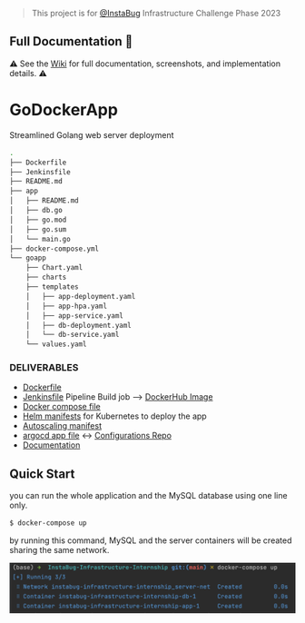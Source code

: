 > This project is for [@InstaBug](https://github.com/Instabug) Infrastructure Challenge Phase 2023

## Full Documentation :closed_book:
:warning: See the [Wiki](https://github.com/omarmoo5/GoDockerApp/wiki) for full documentation, screenshots, and implementation details. :warning:


# GoDockerApp
Streamlined Golang web server deployment

```bash
.
├── Dockerfile
├── Jenkinsfile
├── README.md
├── app
│   ├── README.md
│   ├── db.go
│   ├── go.mod
│   ├── go.sum
│   └── main.go
├── docker-compose.yml
└── goapp
    ├── Chart.yaml
    ├── charts
    ├── templates
    │   ├── app-deployment.yaml
    │   ├── app-hpa.yaml
    │   ├── app-service.yaml
    │   ├── db-deployment.yaml
    │   └── db-service.yaml
    └── values.yaml
```


### DELIVERABLES
- [Dockerfile](https://github.com/omarmoo5/GoDockerApp/blob/main/Dockerfile)
- [Jenkinsfile](https://github.com/omarmoo5/GoDockerApp/blob/main/Jenkinsfile) Pipeline Build job --> [DockerHub Image](https://hub.docker.com/r/omarmokhtar99/go-docker-app)
- [Docker compose file](https://github.com/omarmoo5/GoDockerApp/blob/main/docker-compose.yml)
- [Helm manifests](https://github.com/omarmoo5/GoDockerApp/tree/main/goApp) for Kubernetes to deploy the app
- [Autoscaling manifest](https://github.com/omarmoo5/GoDockerApp/blob/main/goApp/templates/app-hpa.yaml)
- [argocd app file](https://github.com/omarmoo5/GoDockerApp/blob/main/agrocd-app.yaml) <-> [Configurations Repo](https://github.com/omarmoo5/goDockerApp-conf)
- [Documentation](https://github.com/omarmoo5/GoDockerApp/wiki)

## Quick Start

you can run the whole application and the MySQL database using one line only.

```bash
$ docker-compose up
```
by running this command, MySQL and the server containers will be created sharing the same network.

![compose](https://github.com/omarmoo5/GoDockerApp/blob/doc/doc/docker-compose.png)
